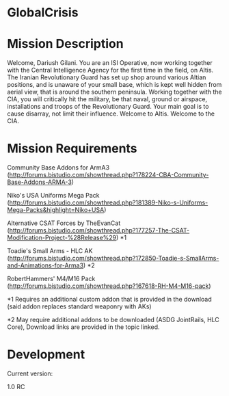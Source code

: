 GlobalCrisis
============

Mission Description
======

Welcome, Dariush Gilani. You are an ISI Operative, now working together with the Central Intelligence Agency for the first time in the field, on Altis. 
The Iranian Revolutionary Guard has set up shop around various Altian positions, and is unaware of your small base, which is kept well hidden from aerial view, that is around the southern peninsula. 
Working together with the CIA, you will critically hit the military, be that naval, ground or airspace, installations and troops of the Revolutionary Guard. Your main goal is to cause disarray, not limit their influence.
Welcome to Altis. Welcome to the CIA.

Mission Requirements
======

Community Base Addons for ArmA3 (http://forums.bistudio.com/showthread.php?178224-CBA-Community-Base-Addons-ARMA-3) 

Niko's USA Uniforms Mega Pack (http://forums.bistudio.com/showthread.php?181389-Niko-s-Uniforms-Mega-Packs&highlight=Niko+USA) 

Alternative CSAT Forces by TheEvanCat (http://forums.bistudio.com/showthread.php?177257-The-CSAT-Modification-Project-%28Release%29) *1

Toadie's Small Arms - HLC AK (http://forums.bistudio.com/showthread.php?172850-Toadie-s-SmallArms-and-Animations-for-Arma3) *2

RobertHammers' M4/M16 Pack (http://forums.bistudio.com/showthread.php?167618-RH-M4-M16-pack)

*1 Requires an additional custom addon that is provided in the download (said addon replaces standard weaponry with AKs)

*2 May require additional addons to be downloaded (ASDG JointRails, HLC Core), Download links are provided in the topic linked.

Development
===

Current version:

1.0 RC